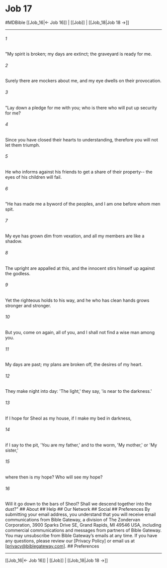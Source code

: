 # Job 17
#MDBible
[[Job_16|← Job 16]] | [[Job]] | [[Job_18|Job 18 →]]

***


###### 1 
"My spirit is broken; my days are extinct; the graveyard is ready for me. 

###### 2 
Surely there are mockers about me, and my eye dwells on their provocation. 

###### 3 
"Lay down a pledge for me with you; who is there who will put up security for me? 

###### 4 
Since you have closed their hearts to understanding, therefore you will not let them triumph. 

###### 5 
He who informs against his friends to get a share of their property-- the eyes of his children will fail. 

###### 6 
"He has made me a byword of the peoples, and I am one before whom men spit. 

###### 7 
My eye has grown dim from vexation, and all my members are like a shadow. 

###### 8 
The upright are appalled at this, and the innocent stirs himself up against the godless. 

###### 9 
Yet the righteous holds to his way, and he who has clean hands grows stronger and stronger. 

###### 10 
But you, come on again, all of you, and I shall not find a wise man among you. 

###### 11 
My days are past; my plans are broken off, the desires of my heart. 

###### 12 
They make night into day: 'The light,' they say, 'is near to the darkness.' 

###### 13 
If I hope for Sheol as my house, if I make my bed in darkness, 

###### 14 
if I say to the pit, 'You are my father,' and to the worm, 'My mother,' or 'My sister,' 

###### 15 
where then is my hope? Who will see my hope? 

###### 16 
Will it go down to the bars of Sheol? Shall we descend together into the dust?" ## About ## Help ## Our Network ## Social ## Preferences By submitting your email address, you understand that you will receive email communications from Bible Gateway, a division of The Zondervan Corporation, 3900 Sparks Drive SE, Grand Rapids, MI 49546 USA, including commercial communications and messages from partners of Bible Gateway. You may unsubscribe from Bible Gateway&rsquo;s emails at any time. If you have any questions, please review our [Privacy Policy] or email us at [privacy@biblegateway.com]. ## Preferences

***

[[Job_16|← Job 16]] | [[Job]] | [[Job_18|Job 18 →]]
